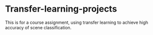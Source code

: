 # Transfer-learning-projects
This is for a course assignment, using transfer learning to achieve high accuracy of scene classification. 

